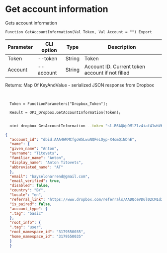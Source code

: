 ﻿---
sidebar_position: 4
---

# Get account information
 Gets account information



`Function GetAccountInformation(Val Token, Val Account = "") Export`

  | Parameter | CLI option | Type | Description |
  |-|-|-|-|
  | Token | --token | String | Token |
  | Account | --account | String | Account ID. Current token account if not filled |

  
  Returns:  Map Of KeyAndValue - serialized JSON response from Dropbox

<br/>




```bsl title="Code example"
  Token = FunctionParameters["Dropbox_Token"];
  
  Result = OPI_Dropbox.GetAccountInformation(Token);
```



```sh title="CLI command example"
    
  oint dropbox GetAccountInformation --token "sl.B6AQWp9MlZlz4iaf41whVKxX9-MXeCiQhPRe4YIRxFmZ3zHsdjmOAatzgaWVhqmlIOvDD6WIUQ..." --account %account%

```

```json title="Result"
{
  "account_id": "dbid:AAA4WKMCfgoW5LwuNQFeLOyp-X4omQiNDhE",
  "name": {
  "given_name": "Anton",
  "surname": "Titovets",
  "familiar_name": "Anton",
  "display_name": "Anton Titovets",
  "abbreviated_name": "AT"
  },
  "email": "bayselonarrend@gmail.com",
  "email_verified": true,
  "disabled": false,
  "country": "BY",
  "locale": "en",
  "referral_link": "https://www.dropbox.com/referrals/AADQceVD6l02CM1dzgLM7s_o8gdaPXKc7oM?src=app9-2724483",
  "is_paired": false,
  "account_type": {
  ".tag": "basic"
  },
  "root_info": {
  ".tag": "user",
  "root_namespace_id": "3179550035",
  "home_namespace_id": "3179550035"
  }
  }
```
